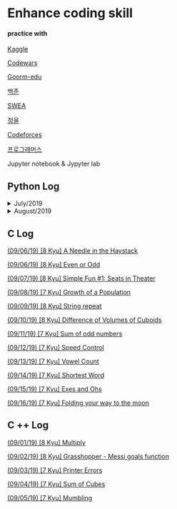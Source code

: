 # Enhance coding skill

#### practice with

[Kaggle](https://www.kaggle.com/)  

[Codewars](https://www.codewars.com/)  

[Goorm-edu](https://edu.goorm.io/)  

[백준](https://www.acmicpc.net/)  

[SWEA](https://swexpertacademy.com/main/main.do)  

[정올](http://jungol.co.kr/)  

[Codeforces](https://codeforces.com/)  

[프로그래머스](https://programmers.co.kr/learn/challenges)  

Jupyter notebook & Jypyter lab



## Python Log



<details>  
<summary>July/2019</summary>  
<div markdown="1">  
  

[(07/10/19) [8 kyu] Beginner - Lost Without a Map](./Python/190710/Lost_Without_a_Map.md)

[(07/11/19) [7 kyu] Average Array](./Python/190711/OnedayCoding.md)

[(07/12/19) [7 kyu] Find the stray number](./Python/190712/OnedayCoding.md)

[(07/13/19) [6 kyu] The Spider and the Fly(Jumping Spider)](./Python/190713/OnedayCoding.md)

[(07/13/19) [6 Kyu] Give me a Diamond](./Python/190713/OnedayCoding2.md)

[(07/14/19) [7 kyu] Sum of the first nth term of Series](./Python/190714/OnedayCoding.md)

[(07/15/19) [6 Kyu] Does my number look big in this?](./Python/190715/OnedayCoding.md)

[(07/16/19) [6 Kyu] Validate Credit Card Number](./Python/190716/OnedayCoding.md)

[(07/17/19) [6 Kyu] Create Phone Number](./Python/190717/OnedayCoding.md)

[(07/18/19) [6 Kyu] Shortest steps to a number](./Python/190718/OnedayCoding.md)

[(07/19/19) [6 kyu] Is a number prime?](./Python/190719/OnedayCoding.md)

[(07/20/19) [5 kyu] Double Cola](./Python/190720/OnedayCoding.md)

[(07/21/19) [6 Kyu] Simple Simple Simple String Expansion](./Python/190721/OnedayCoding.md)

[(07/22/19) [6 kyu] Dubstep](./Python/190722/OnedayCoding.md)

[(07/23/19) [6 kyu] The Walker](./Python/190723/OnedayCoding.md)

[(07/24/19) [6 Kyu] Find the odd int](./Python/190724/OnedayCoding.md)

[(07/25/19) [6 Kyu] Decode the Morse code](./Python/190725/OnedayCoding.md)

[(07/26/19) [6 Kyu] Separate The Wheat From The Chaff](./Python/190726/OnedayCoding.md)

[(07/27/19) [6 Kyu] Reverse every other word in the string](./Python/190727/OnedayCoding.md)

[(07/28/19) [6 kyu] Rank Vector](./Python/190728/OnedayCoding.md)

[(07/29/19) [6 Kyu] Fantabulous Birthday](./Python/190729/OnedayCoding.md)

[(07/30/19) [6 Kyu] Multiples of 3 or 5](./Python/190730/OnedayCoding.md)

[(07/31/19) [6 Kyu] Find The Parity Outlier](./Python/190731/OnedayCoding.md)
</div>  
</details>  

<details>  
<summary>August/2019</summary>  
<div markdown="1">  
[(08/01/19) [6 Kyu] Sum of Digits / Digital Root](./Python/190801/OnedayCoding.md)

[(08/02/19) [5 Kyu] Moving Zeros To The End / Digital Root](./Python/190802/OnedayCoding.md)  

[(08/03/19) [6 Kyu] Easy Diagonal](./Python/190803/OnedayCoding.md)  

[(08/04/19) [5 Kyu] Last digit of a large number](./Python/190804/OnedayCoding.md)  

[(08/05/19) [6 Kyu] Mexican Wave](./Python/190805/OnedayCoding.md)  

[(08/06/19) [6 Kyu] Equal Sides Of An Array](./Python/190806/OnedayCoding.md)  

[(08/07/19) [5 Kyu] Directions Reduction](./Python/190807/OnedayCoding.md)

[(08/08/19) [5 Kyu] Greed is Good](./Python/190808/OnedayCoding.md)

[(08/09/19) [6 Kyu] Tribonacci Sequence](./Python/190809/OnedayCoding.md)

[(08/10/19) [5 Kyu] Calculating with Functions](./Python/190810/OnedayCoding.md)

[(08/11/19) [6 Kyu] Playing with digits](./Python/190811/OnedayCoding.md)

[(08/12/19) [6 Kyu] Stop gninnipS My sdroW!](./Python/190812/OnedayCoding.md)

[(08/13/19) [6 Kyu] Counting Duplicates](./Python/190813/OnedayCoding.md)

[(08/14/19) [6 Kyu] Your order, please](./Python/190814/OnedayCoding.md)

[(08/15/19) [6 Kyu] Count the smiley faces!](./Python/190815/OnedayCoding.md)

[(08/16/19) [5 Kyu] Sum of Pairs](./Python/190816/OnedayCoding.md)

[(08/17/19) [6 Kyu] Duplicate Encoder](./Python/190817/OnedayCoding.md)

[(08/18/19) [6 Kyu] Take a Ten Minute Walk](./Python/190818/OnedayCoding.md)

[(08/19/19) [6 Kyu] String transformer](./Python/190819/OnedayCoding.md)

[(08/20/19) [5 Kyu] Weight for weight](./Python/190820/OnedayCoding.md)

[(08/21/19) [5 Kyu] Valid Parentheses](./Python/190821/OnedayCoding.md)

[(08/22/19) [4 Kyu] Next bigger number with the same digits](./Python/190822/OnedayCoding.md)

[(08/23/19) [4 Kyu] parseInt() reloaded](./Python/190823/OnedayCoding.md)

[(08/24/19) [5 Kyu] Maximum subarray sum](./Python/190824/OnedayCoding.md)

[(08/25/19) [6 Kyu] What's in a name?](./Python/190825/OnedayCoding.md)

[(08/26/19) [4 Kyu] Snail](./Python/190826/OnedayCoding.md)

[(08/27/19) [5 Kyu] Simple Pig Latin](./Python/190827/OnedayCoding.md)

[(08/28/19) [5 Kyu] Product of consecutive Fib numbers](./Python/190828/OnedayCoding.md)

[(08/29/19) [6 Kyu] IQ Test](./Python/190829/OnedayCoding.md)

[(08/30/19) [6 Kyu] Who likes it?](./Python/190830/OnedayCoding.md)

[(08/31/19) [6 Kyu] Bit Counting](./Python/190831/OnedayCoding.md)

</div>  
</details>  



## C Log  

[(09/06/19) [8 Kyu] A Needle in the Haystack](./C/190906/OnedayCoding.md)  

[(09/06/19) [8 Kyu] Even or Odd](./C/190906-2/OnedayCoding.md)  

[(09/07/19) [8 Kyu] Simple Fun #1: Seats in Theater](./C/190907/OnedayCoding.md)  

[(09/08/19) [7 Kyu] Growth of a Population](./C/190908/OnedayCoding.md)  

[(09/09/19) [8 Kyu] String repeat](./C/190909/OnedayCoding.md)  

[(09/10/19) [8 Kyu] Difference of Volumes of Cuboids](./C/190910/OnedayCoding.md)  

[(09/11/19) [7 Kyu] Sum of odd numbers](./C/190911/OnedayCoding.md)  

[(09/12/19) [7 Kyu] Speed Control](./C/190912/OnedayCoding.md)  

[(09/13/19) [7 Kyu] Vowel Count](./C/190913/OnedayCoding.md)  

[(09/14/19) [7 Kyu] Shortest Word](./C/190914/OnedayCoding.md)  

[(09/15/19) [7 Kyu] Exes and Ohs](./C/190915/OnedayCoding.md)  

[(09/16/19) [7 Kyu] Folding your way to the moon](./C/190916/OnedayCoding.md)





## C ++ Log  

[(09/01/19) [8 Kyu] Multiply](./C++/190901/OnedayCoding.md)

[(09/02/19) [8 Kyu] Grasshopper - Messi goals function](./C++/190902/OnedayCoding.md)

[(09/03/19) [7 Kyu] Printer Errors](./C++/190903/OnedayCoding.md)

[(09/04/19) [7 Kyu] Sum of Cubes](./C++/190904/OnedayCoding.md)

[(09/05/19) [7 Kyu] Mumbling](./C++/190905/OnedayCoding.md)

